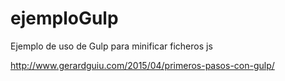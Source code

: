 # ejemploGulp
Ejemplo de uso de Gulp para minificar ficheros js

http://www.gerardguiu.com/2015/04/primeros-pasos-con-gulp/
